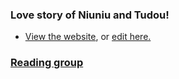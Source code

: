 ### Love story of Niuniu and Tudou!

- [View the website](https://niupalovetudou.github.io/), or [edit here.](https://github.com/niupalovetudou/niupalovetudou.github.io/edit/master/index.md)

### [Reading group](https://github.com/niupalovetudou/niupalovetudou.github.io/blob/master/group.md)
